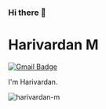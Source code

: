 ### Hi there 👋


# Harivardan M
[![Gmail Badge](https://img.shields.io/badge/-harivardan4466@gmail.com-c14438?style=flat-square&logo=Gmail&logoColor=white&link=mailto:harivardan4466@gmail.com)](mailto:harivardan4466@gmail.com)


I'm Harivardan.


 

<p align="left"><img src="https://github-readme-stats.vercel.app/api?username=harivardan-m&show_icons=true" alt="harivardan-m" /></p>

 


 

